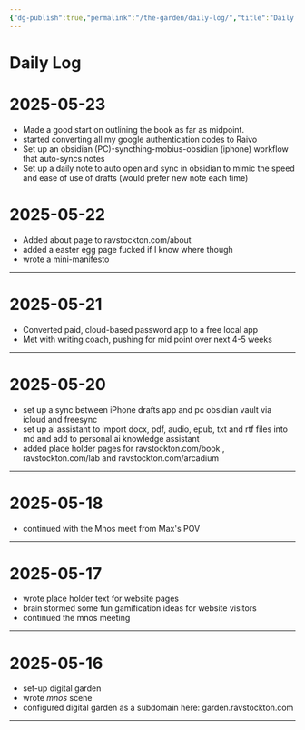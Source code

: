 ```yaml
---
{"dg-publish":true,"permalink":"/the-garden/daily-log/","title":"Daily Log","tags":["garden","timeline","dailylog"]}
---
```



# Daily Log

# 2025-05-23

- Made a good start on outlining the book as far as midpoint. 
- started converting all my google authentication codes to Raivo
- Set up an obsidian (PC)-syncthing-mobius-obsidian (iphone) workflow that auto-syncs notes
- Set up a daily note to auto open and sync in obsidian to mimic the speed and ease of use of drafts (would prefer new note each time)
# 2025-05-22

- Added about page to ravstockton.com/about
- added a easter egg page fucked if I know where though
- wrote a mini-manifesto 
---

# 2025-05-21

- Converted paid, cloud-based password app to a free local app
- Met with writing coach, pushing for mid point over next 4-5 weeks

------

# 2025-05-20

- set up a sync between iPhone drafts app and pc obsidian vault via icloud and freesync
- set up ai assistant to import docx, pdf, audio, epub, txt and rtf files into md and add to personal ai knowledge assistant
- added place holder pages for ravstockton.com/book ,  ravstockton.com/lab and ravstockton.com/arcadium

---

# 2025-05-18

- continued with the Mnos meet from Max's POV
---

# 2025-05-17

- wrote place holder text for website pages
- brain stormed some fun gamification ideas for website visitors
- continued the <span class="dg-hide">mnos</span> meeting



---

# 2025-05-16

- set-up digital garden
- wrote *mnos* scene
- configured digital garden as a subdomain here: garden.ravstockton.com

---

